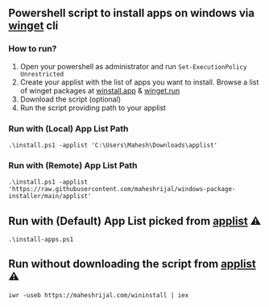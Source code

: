 ## Powershell script to install apps on windows via [winget](https://docs.microsoft.com/en-us/windows/package-manager/winget/) cli


### How to run?

1. Open your powershell as administrator and run `Set-ExecutionPolicy Unrestricted`
2. Create your applist with the list of apps you want to install. Browse a list of winget packages at [winstall.app](https://winstall.app/) & [winget.run](https://winget.run/)
3. Download the script (optional)
4. Run the script providing path to your applist

### Run with (Local) App List Path

```
.\install.ps1 -applist 'C:\Users\Mahesh\Downloads\applist'
```

### Run with (Remote) App List Path
```
.\install.ps1 -applist 'https://raw.githubusercontent.com/maheshrijal/windows-package-installer/main/applist'
```

## Run with (Default) App List picked from [applist](https://github.com/maheshrijal/windows-package-installer/blob/main/applist)  ⚠
```
.\install-apps.ps1
```

## Run without downloading the script from [applist](https://github.com/maheshrijal/windows-package-installer/blob/main/applist) ⚠

```
iwr -useb https://maheshrijal.com/wininstall | iex
```
